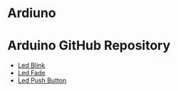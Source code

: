 # Ardiuno
  <h1>Arduino GitHub Repository</h1>
    <ul class="repo-list">
        <li><a href="Ardiuno programms\LED_BLINK_LED_OUT\LED_BLINK_LED_OUT.ino ">Led Blink</a></li>
        <li><a href="Ardiuno programms\Led_Fade\Led_Fade.ino">Led Fade</a></li>
        <li><a href="Ardiuno programms\LED_WITH_PUSH_BUTTON\LED_WITH_PUSH_BUTTON.ino">Led Push Button</a></li>
        </ul>
